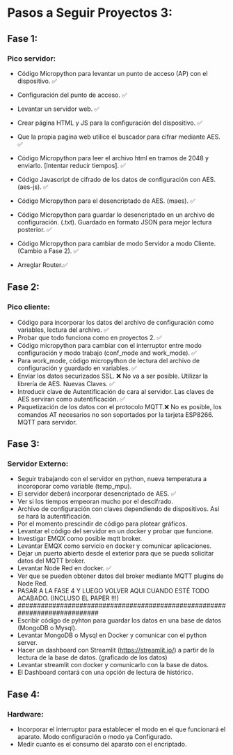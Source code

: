 # Pasos a Seguir Proyectos 3:

## Fase 1:
### Pico servidor:

- Código Micropython para levantar un punto de acceso (AP) con el dispositivo. ✅
- Configuración del punto de acceso. ✅
- Levantar un servidor web. ✅
- Crear página HTML y JS para la configuración del dispositivo. ✅
- Que la propia pagina web utilice el buscador para cifrar mediante AES.  ✅
- Código Micropython para leer el archivo html en tramos de 2048 y enviarlo. [Intentar reducir tiempos]. ✅
- Código Javascript de cifrado de los datos de configuración con AES. (aes-js). ✅
- Código Micropython para el desencriptado de AES. (maes). ✅
- Código Micropython para guardar lo desencriptado en un archivo de configuración. (.txt). Guardado en formato JSON para mejor lectura posterior. ✅
- Código Micropython para cambiar de modo Servidor a modo Cliente. (Cambio a Fase 2). ✅

- Arreglar Router.✅

## Fase 2:
### Pico cliente:

- Código para incorporar los datos del archivo de configuración como variables, lectura del archivo.  ✅
- Probar que todo funciona como en proyectos 2.  ✅
- Código micropython para cambiar con el interruptor entre modo configuración y modo trabajo (conf_mode and work_mode). ✅
- Para work_mode, código micropython de lectura del archivo de configuración y guardado en variables. ✅
- Enviar los datos securizados SSL. ❌ No va a ser posible. Utilizar la librería de AES. Nuevas Claves. ✅
- Introducir clave de Autentificación de cara al servidor. Las claves de AES serviran como autentificación. ✅
- Paquetización de los datos con el protocolo MQTT.❌ No es posible, los comandos AT necesarios no son soportados por la tarjeta ESP8266. MQTT para servidor.

## Fase 3:
### Servidor Externo:
- Seguir trabajando con el servidor en python, nueva temperatura a incoroporar como variable (temp_mpu).
- El servidor deberá incorporar desencriptado de AES. ✅
- Ver si los tiempos empeoran mucho por el descifrado.
- Archivo de configuración con claves dependiendo de dispositivos. Así se hará la autentificación.
- Por el momento prescindir de código para plotear gráficos.
- Levantar el código del servidor en un docker y probar que funcione.
- Investigar EMQX como posible mqtt broker.
- Levantar EMQX como servicio en docker y comunicar aplicaciones.
- Dejar un puerto abierto desde el exterior para que se pueda solicitar datos del MQTT broker.
- Levantar Node Red en docker. ✅
- Ver que se pueden obtener datos del broker mediante MQTT plugins de Node Red.
- PASAR A LA FASE 4 Y LUEGO VOLVER AQUI CUANDO ESTÉ TODO ACABADO. (INCLUSO EL PAPER !!!)
- ###########################################################################
- Escribir código de pyhton para guardar los datos en una base de datos (MongoDB o Mysql).
- Levantar MongoDB o Mysql en Docker y comunicar con el python server.
- Hacer un dashboard con Streamlit (https://streamlit.io/) a partir de la lectura de la base de datos. (graficado de los datos)
- Levantar streamlit con docker y comunicarlo con la base de datos.
- El Dashboard contará con una opción de lectura de histórico.

## Fase 4: 
### Hardware:
- Incorporar el interruptor para establecer el modo en el que funcionará el aparato. Modo configuración o modo ya Configurado.
- Medir cuanto es el consumo del aparato con el encriptado.